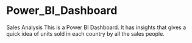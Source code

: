 # Power_BI_Dashboard
Sales Analysis
This is a Power BI Dashboard. It has insights that gives a quick idea of units sold in each country by all the sales people.

